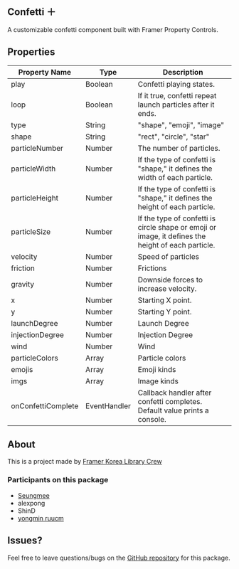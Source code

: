 ## Confetti ＋

A customizable confetti component built with Framer Property Controls.

## Properties

| Property Name      | Type         | Description                                                                                        |
| ------------------ | ------------ | -------------------------------------------------------------------------------------------------- |
| play               | Boolean      | Confetti playing states.                                                                           |
| loop               | Boolean      | If it true, confetti repeat launch particles after it ends.                                        |
| type               | String       | "shape", "emoji", "image"                                                                          |
| shape              | String       | "rect", "circle", "star"                                                                           |
| particleNumber     | Number       | The number of particles.                                                                           |
| particleWidth      | Number       | If the type of confetti is "shape," it defines the width of each particle.                         |
| particleHeight     | Number       | If the type of confetti is "shape," it defines the height of each particle.                        |
| particleSize       | Number       | If the type of confetti is circle shape or emoji or image, it defines the height of each particle. |
| velocity           | Number       | Speed of particles                                                                                 |
| friction           | Number       | Frictions                                                                                          |
| gravity            | Number       | Downside forces to increase velocity.                                                              |
| x                  | Number       | Starting X point.                                                                                  |
| y                  | Number       | Starting Y point.                                                                                  |
| launchDegree       | Number       | Launch Degree                                                                                      |
| injectionDegree    | Number       | Injection Degree                                                                                   |
| wind               | Number       | Wind                                                                                               |
| particleColors     | Array        | Particle colors                                                                                    |
| emojis             | Array        | Emoji kinds                                                                                        |
| imgs               | Array        | Image kinds                                                                                        |
| onConfettiComplete | EventHandler | Callback handler after confetti completes. Default value prints a console.                         |

## About

This is a project made by [Framer Korea Library Crew](https://framerkorea.org)

### Participants on this package

- [Seungmee](https://seungmee-lee.com)
- alexpong
- ShinD
- [yongmin ruucm](https://harbor.school)

## Issues?

Feel free to leave questions/bugs on the [GitHub repository](https://github.com/ruucm/confetti-plus) for this package.
